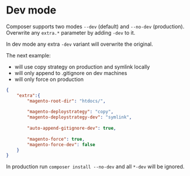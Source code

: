# Dev mode

Composer supports two modes `--dev` (default) and `--no-dev` (production).
Overwrite any `extra.*` parameter by adding `-dev` to it.

In dev mode any extra `-dev` variant will overwrite the original.

The next example:
- will use copy strategy on production and symlink locally
- will only append to .gitignore on dev machines
- will only force on production

```json
{
    "extra":{
        "magento-root-dir": "htdocs/",
        
        "magento-deploystrategy": "copy",
        "magento-deploystrategy-dev": "symlink",
        
        "auto-append-gitignore-dev": true,
        
        "magento-force": true,
        "magento-force-dev": false
    }
}
```

In production run `composer install --no-dev` and all `*-dev` will be ignored. 
